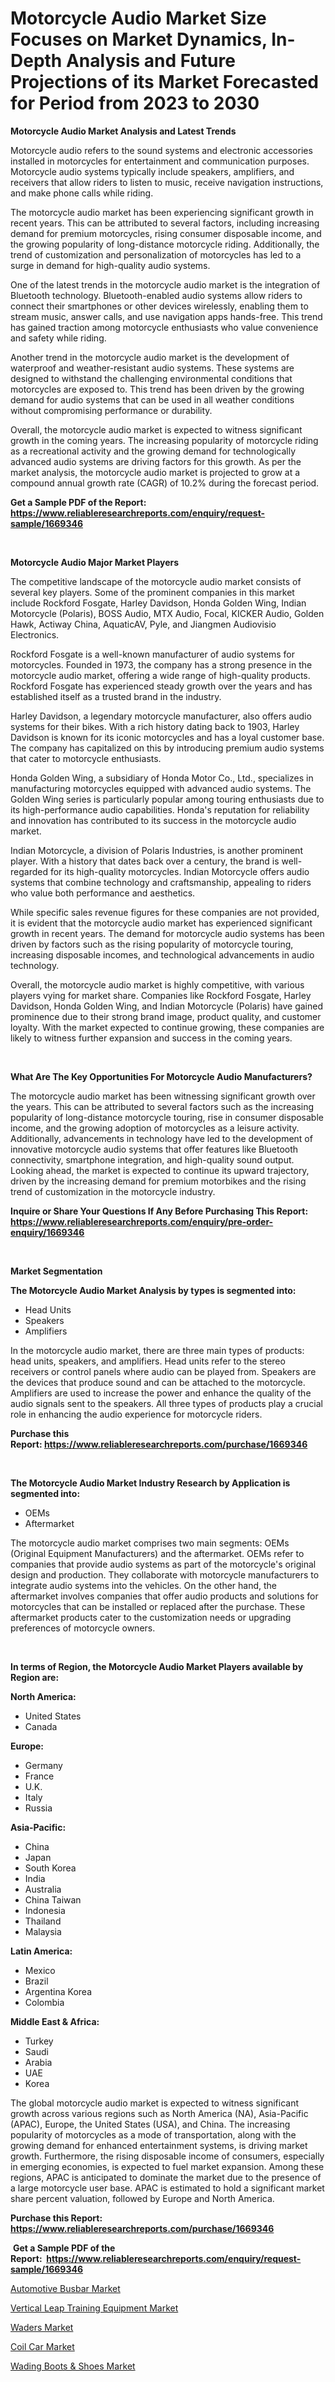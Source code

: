 <p><h1>Motorcycle Audio Market Size Focuses on Market Dynamics, In-Depth Analysis and Future Projections of its Market Forecasted for Period from 2023 to 2030</h1></p><p><strong>Motorcycle Audio Market Analysis and Latest Trends</strong></p>
<p><p>Motorcycle audio refers to the sound systems and electronic accessories installed in motorcycles for entertainment and communication purposes. Motorcycle audio systems typically include speakers, amplifiers, and receivers that allow riders to listen to music, receive navigation instructions, and make phone calls while riding.</p><p>The motorcycle audio market has been experiencing significant growth in recent years. This can be attributed to several factors, including increasing demand for premium motorcycles, rising consumer disposable income, and the growing popularity of long-distance motorcycle riding. Additionally, the trend of customization and personalization of motorcycles has led to a surge in demand for high-quality audio systems.</p><p>One of the latest trends in the motorcycle audio market is the integration of Bluetooth technology. Bluetooth-enabled audio systems allow riders to connect their smartphones or other devices wirelessly, enabling them to stream music, answer calls, and use navigation apps hands-free. This trend has gained traction among motorcycle enthusiasts who value convenience and safety while riding.</p><p>Another trend in the motorcycle audio market is the development of waterproof and weather-resistant audio systems. These systems are designed to withstand the challenging environmental conditions that motorcycles are exposed to. This trend has been driven by the growing demand for audio systems that can be used in all weather conditions without compromising performance or durability.</p><p>Overall, the motorcycle audio market is expected to witness significant growth in the coming years. The increasing popularity of motorcycle riding as a recreational activity and the growing demand for technologically advanced audio systems are driving factors for this growth. As per the market analysis, the motorcycle audio market is projected to grow at a compound annual growth rate (CAGR) of 10.2% during the forecast period.</p></p>
<p><strong>Get a Sample PDF of the Report:&nbsp; <a href="https://www.reliableresearchreports.com/enquiry/request-sample/1669346">https://www.reliableresearchreports.com/enquiry/request-sample/1669346</a></strong></p>
<p>&nbsp;</p>
<p><strong>Motorcycle Audio Major Market Players</strong></p>
<p><p>The competitive landscape of the motorcycle audio market consists of several key players. Some of the prominent companies in this market include Rockford Fosgate, Harley Davidson, Honda Golden Wing, Indian Motorcycle (Polaris), BOSS Audio, MTX Audio, Focal, KICKER Audio, Golden Hawk, Actiway China, AquaticAV, Pyle, and Jiangmen Audiovisio Electronics.</p><p>Rockford Fosgate is a well-known manufacturer of audio systems for motorcycles. Founded in 1973, the company has a strong presence in the motorcycle audio market, offering a wide range of high-quality products. Rockford Fosgate has experienced steady growth over the years and has established itself as a trusted brand in the industry.</p><p>Harley Davidson, a legendary motorcycle manufacturer, also offers audio systems for their bikes. With a rich history dating back to 1903, Harley Davidson is known for its iconic motorcycles and has a loyal customer base. The company has capitalized on this by introducing premium audio systems that cater to motorcycle enthusiasts.</p><p>Honda Golden Wing, a subsidiary of Honda Motor Co., Ltd., specializes in manufacturing motorcycles equipped with advanced audio systems. The Golden Wing series is particularly popular among touring enthusiasts due to its high-performance audio capabilities. Honda's reputation for reliability and innovation has contributed to its success in the motorcycle audio market.</p><p>Indian Motorcycle, a division of Polaris Industries, is another prominent player. With a history that dates back over a century, the brand is well-regarded for its high-quality motorcycles. Indian Motorcycle offers audio systems that combine technology and craftsmanship, appealing to riders who value both performance and aesthetics.</p><p>While specific sales revenue figures for these companies are not provided, it is evident that the motorcycle audio market has experienced significant growth in recent years. The demand for motorcycle audio systems has been driven by factors such as the rising popularity of motorcycle touring, increasing disposable incomes, and technological advancements in audio technology.</p><p>Overall, the motorcycle audio market is highly competitive, with various players vying for market share. Companies like Rockford Fosgate, Harley Davidson, Honda Golden Wing, and Indian Motorcycle (Polaris) have gained prominence due to their strong brand image, product quality, and customer loyalty. With the market expected to continue growing, these companies are likely to witness further expansion and success in the coming years.</p></p>
<p>&nbsp;</p>
<p><strong>What Are The Key Opportunities For Motorcycle Audio Manufacturers?</strong></p>
<p><p>The motorcycle audio market has been witnessing significant growth over the years. This can be attributed to several factors such as the increasing popularity of long-distance motorcycle touring, rise in consumer disposable income, and the growing adoption of motorcycles as a leisure activity. Additionally, advancements in technology have led to the development of innovative motorcycle audio systems that offer features like Bluetooth connectivity, smartphone integration, and high-quality sound output. Looking ahead, the market is expected to continue its upward trajectory, driven by the increasing demand for premium motorbikes and the rising trend of customization in the motorcycle industry.</p></p>
<p><strong>Inquire or Share Your Questions If Any Before Purchasing This Report: <a href="https://www.reliableresearchreports.com/enquiry/pre-order-enquiry/1669346">https://www.reliableresearchreports.com/enquiry/pre-order-enquiry/1669346</a></strong></p>
<p>&nbsp;</p>
<p><strong>Market Segmentation</strong></p>
<p><strong>The Motorcycle Audio Market Analysis by types is segmented into:</strong></p>
<p><ul><li>Head Units</li><li>Speakers</li><li>Amplifiers</li></ul></p>
<p><p>In the motorcycle audio market, there are three main types of products: head units, speakers, and amplifiers. Head units refer to the stereo receivers or control panels where audio can be played from. Speakers are the devices that produce sound and can be attached to the motorcycle. Amplifiers are used to increase the power and enhance the quality of the audio signals sent to the speakers. All three types of products play a crucial role in enhancing the audio experience for motorcycle riders.</p></p>
<p><strong>Purchase this Report:&nbsp;<a href="https://www.reliableresearchreports.com/purchase/1669346">https://www.reliableresearchreports.com/purchase/1669346</a></strong></p>
<p>&nbsp;</p>
<p><strong>The Motorcycle Audio Market Industry Research by Application is segmented into:</strong></p>
<p><ul><li>OEMs</li><li>Aftermarket</li></ul></p>
<p><p>The motorcycle audio market comprises two main segments: OEMs (Original Equipment Manufacturers) and the aftermarket. OEMs refer to companies that provide audio systems as part of the motorcycle's original design and production. They collaborate with motorcycle manufacturers to integrate audio systems into the vehicles. On the other hand, the aftermarket involves companies that offer audio products and solutions for motorcycles that can be installed or replaced after the purchase. These aftermarket products cater to the customization needs or upgrading preferences of motorcycle owners.</p></p>
<p>&nbsp;</p>
<p><strong>In terms of Region, the Motorcycle Audio Market Players available by Region are:</strong></p>
<p>
    <p> <strong> North America: </strong>
        <ul>
            <li>United States</li>
            <li>Canada</li>
        </ul>
        </p> 
    <p> <strong> Europe: </strong>
        <ul>
            <li>Germany</li>
            <li>France</li>
            <li>U.K.</li>
            <li>Italy</li>
            <li>Russia</li>
        </ul>
        </p> 
    <p> <strong> Asia-Pacific: </strong>
        <ul>
            <li>China</li>
            <li>Japan</li>
            <li>South Korea</li>
            <li>India</li>
            <li>Australia</li>
            <li>China Taiwan</li>
            <li>Indonesia</li>
            <li>Thailand</li>
            <li>Malaysia</li>
        </ul>
        </p> 
    <p> <strong> Latin America: </strong>
        <ul>
            <li>Mexico</li>
            <li>Brazil</li>
            <li>Argentina Korea</li>
            <li>Colombia</li>
        </ul>
        </p> 
    <p> <strong> Middle East & Africa: </strong>
        <ul>
            <li>Turkey</li>
            <li>Saudi</li>
            <li>Arabia</li>
            <li>UAE</li>
            <li>Korea</li>
        </ul>
    </p>
    </p>
<p><p>The global motorcycle audio market is expected to witness significant growth across various regions such as North America (NA), Asia-Pacific (APAC), Europe, the United States (USA), and China. The increasing popularity of motorcycles as a mode of transportation, along with the growing demand for enhanced entertainment systems, is driving market growth. Furthermore, the rising disposable income of consumers, especially in emerging economies, is expected to fuel market expansion. Among these regions, APAC is anticipated to dominate the market due to the presence of a large motorcycle user base. APAC is estimated to hold a significant market share percent valuation, followed by Europe and North America.</p></p>
<p><strong>Purchase this Report: <a href="https://www.reliableresearchreports.com/purchase/1669346">https://www.reliableresearchreports.com/purchase/1669346</a></strong></p>
<p>&nbsp;<strong>Get a Sample PDF of the Report:&nbsp;&nbsp;<a href="https://www.reliableresearchreports.com/enquiry/request-sample/1669346">https://www.reliableresearchreports.com/enquiry/request-sample/1669346</a></strong></p>
<p><strong></strong></p>
<p><p><a href="https://github.com/AKSHATREPORTPRIME/Market-Research-Report-List-1/blob/main/automotive-busbar-market.md">Automotive Busbar Market</a></p><p><a href="https://medium.com/@chiragreportprime/vertical-leap-training-equipment-market-research-report-its-history-and-forecast-2023-to-2030-a0294a753f5f">Vertical Leap Training Equipment Market</a></p><p><a href="https://medium.com/@sainreportprime/waders-market-analysis-and-sze-forecasted-for-period-from-2023-to-2030-3be5e35eee0d">Waders Market</a></p><p><a href="https://github.com/Chiragrp26/Market-Research-Report-List-1/blob/main/coil-car-market.md">Coil Car Market</a></p><p><a href="https://medium.com/@sk99912151/wading-boots-shoes-market-report-reveals-the-latest-trends-and-growth-opportunities-of-this-d7eb11b5de48">Wading Boots & Shoes Market</a></p></p>